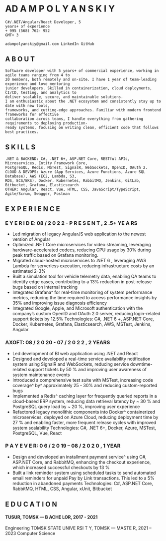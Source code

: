 # AD A M P O L Y A N S K I Y

```
C#/.NET/Angular/React Developer, 5
years+ of experience
+ 995 (568) 762- 952
GMT+ 3
```
```
adampolyanskiy@gmail.com LinkedIn GitHub
```
## A B O U T

```
Software developer with 5 years+ of commercial experience, working in agile teams ranging from 4 to
20 members, both remotely and on-site. I have 1 year of team-leading experience and love mentoring
junior developers. Skilled in containerization, cloud deployments, CI/CD, testing, and analytics to
deliver scalable, secure, and maintainable solutions.
I am enthusiastic about the .NET ecosystem and consistently stay up to date with new tools,
frameworks, and cutting-edge approaches. Familiar with modern frontend frameworks for effective
collaboration across teams, I handle everything from gathering requirements to deploying production-
ready systems, focusing on writing clean, efficient code that follows best practices.
```
## S K I L L S

```
.NET & BACKEND: C#, .NET 6+, ASP.NET Core, RESTful APIs, Microservices, Entity Framework Core,
PostgreSQL, Redis, MSTest, SignalR, WebSockets, OpenID, OAuth 2.
CLOUD & DEVOPS: Azure (App Services, Azure Functions, Azure SQL Database), AWS (EC2, Lambda, S3,
RDS, ECS/EKS), Docker, Kubernetes, RabbitMQ, Jenkins, GitLab, Bitbucket, Grafana, Elasticsearch
OTHER: Angular, React, Vue, HTML, CSS, JavaScript/TypeScript, Agile/Scrum, Swagger, Postman
```
## E X P E R I E N C E

### E Y E R I D E: 08 / 2 0 2 2 - P R E S E N T , 2 .5+ YE A RS

- Led migration of legacy AngularJS web application to the newest version of Angular
- Optimized .NET Core microservices for video streaming, leveraging hardware-accelerated codecs,
    reducing CPU usage by 30% during peak traffic based on Grafana monitoring.
- Migrated cloud-hosted microservices to .NET 6 , leveraging AWS Lambda for serverless execution,
    reducing infrastructure costs by an estimated 2-3%
- Built a simulation tool for vehicle telemetry data, enabling QA teams to identify edge cases,
    contributing to a 13% reduction in post-release bugs based on internal tracking
- Integrated Grafana^ for real-time monitoring of system performance metrics, reducing the time
    required to access performance insights by 35% and improving issue diagnosis efficiency
- Integrated Google, Apple, and Microsoft authentication with the company’s custom OpenID and
    OAuth 2.0 server, reducing login-related support tickets by 12.5%
    Technologies: C#, .NET 6 +, ASP.NET Core, Docker, Kubernetes, Grafana, Elasticsearch, AWS, MSTest,
    Jenkins, Angular

### AXOFT: 08 / 2 0 20 - 07 / 2 0 2 2 , 2 YEARS

- Led development of BI web application using .NET and React
- Designed and developed a real-time service availability notification system using SignalR and
    WebSockets, reducing service downtime-related support tickets by 50 % and improving user
    awareness of system maintenance events
- Introduced a comprehensive test suite with MSTest, increasing code coverage^ by^
    approximately 25 - 30% and reducing custom-reported bugs
- Implemented a Redis^ caching layer for frequently queried reports in a cloud-based ERP system,
    reducing data retrieval latency by ~ 30 % and PostgreSQL query load by ~ 20 %, improving user
    experience
- Refactored legacy monolithic components into Docker^ containerized microservices, deployed on
    Azure Cloud, reducing deployment time by 27 % and enabling faster, more frequent release cycles
    with improved system scalability
    Technologies: C#, .NET 6+, Docker, Azure, MSTest, PostgreSQL, Vue, React

### P A Y E V E R: 0 6 / 2 0 19 – 08 / 2 0 2 0 , 1 YEAR

- Design and developed an installment payment service^ using C#, ASP.NET Core, and RabbitMQ,
    enhancing the checkout experience, which increased successful checkouts by 13 %
- Built a link reminder system using scheduled tasks to send automated email reminders for unpaid Pay
    by Link transactions. This led to a 5% reduction in abandoned payments
    Technologies: C#, ASP.NET Core, RabbitMQ, HTML, CSS, Angular, xUnit, Bitbucket


## E D U C A T I O N

#### TUSUR, TOMSK — B ACHE LOR, 2017 - 2021

Engineering
TOMSK STATE UNIVE RSI T Y, TOMSK — MASTE R, 2021 – 2023
Computer Science
